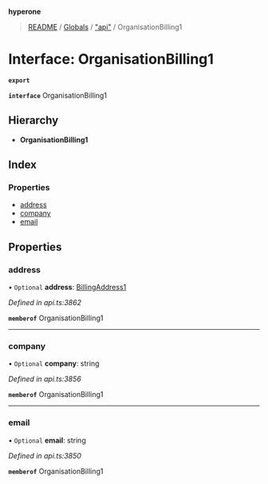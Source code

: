 **hyperone**

> [README](../README.md) / [Globals](../globals.md) / ["api"](../modules/_api_.md) / OrganisationBilling1

# Interface: OrganisationBilling1

**`export`** 

**`interface`** OrganisationBilling1

## Hierarchy

* **OrganisationBilling1**

## Index

### Properties

* [address](_api_.organisationbilling1.md#address)
* [company](_api_.organisationbilling1.md#company)
* [email](_api_.organisationbilling1.md#email)

## Properties

### address

• `Optional` **address**: [BillingAddress1](_api_.billingaddress1.md)

*Defined in api.ts:3862*

**`memberof`** OrganisationBilling1

___

### company

• `Optional` **company**: string

*Defined in api.ts:3856*

**`memberof`** OrganisationBilling1

___

### email

• `Optional` **email**: string

*Defined in api.ts:3850*

**`memberof`** OrganisationBilling1
